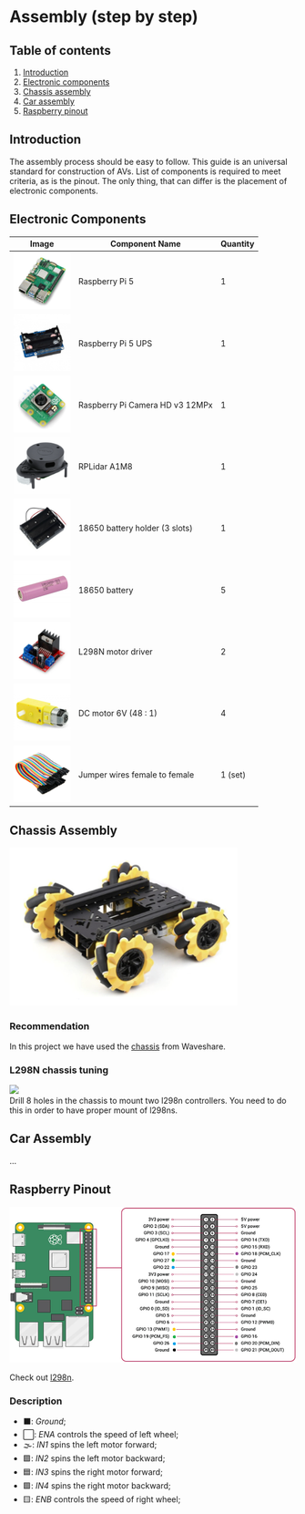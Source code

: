 # Assembly (step by step)

## Table of contents
1. [Introduction](#introduction)
2. [Electronic components](#electronic-components)
3. [Chassis assembly](#chassis-assembly)
4. [Car assembly](#car-assembly)
5. [Raspberry pinout](#pi-pinout)

## Introduction <a name="introduction"></a>
The assembly process should be easy to follow. This guide is an universal standard for construction of AVs. List of components is required to meet criteria, as is the pinout. The only thing, that can differ is the placement of electronic components.

## Electronic Components <a name="electronic-components"></a>
| Image                                   | Component Name     | Quantity |
|-----------------------------------------|--------------------|----------|
| <img src="imgs/raspberry-pi.png" width="100" /> | Raspberry Pi 5 | 1 |
| <img src="imgs/raspberry-pi-ups.png" width="100" /> | Raspberry Pi 5 UPS | 1 |
| <img src="imgs/raspberry-pi-camera.png" width="100" /> | Raspberry Pi Camera HD v3 12MPx | 1 |
| <img src="imgs/rplidar.png" width="100" /> | RPLidar A1M8 | 1 |
| <img src="imgs/18650-battery-holder.png" width="100" /> | 18650 battery holder (3 slots) | 1 |
| <img src="imgs/18650-battery.png" width="100" /> | 18650 battery | 5 |
| <img src="imgs/l298n.png" width="100" /> | L298N motor driver | 2 |
| <img src="imgs/dc-motor.png" width="100" /> | DC motor 6V (48 : 1) | 4 |
| <img src="imgs/jumper-wires.png" width="100" /> | Jumper wires female to female | 1 (set) |

## Chassis Assembly <a name="chassis-assembly"></a>
<img src="./imgs/chassis.png" width="400">

### Recommendation
In this project we have used the <a href="https://botland.com.pl/podwozia-robotow/23563-robot-chassis-mp-zestaw-inteligentnego-podwozia-robota-z-amortyzacja-mecanum-wheels-waveshare-24420.html">chassis</a> from Waveshare.

### L298N chassis tuning
<img src="./imgs/chassis-tuning.png" width="300"><br>
Drill 8 holes in the chassis to mount two l298n controllers. You need to do this in order to have proper mount of l298ns.

## Car Assembly <a name="car-assembly"></a>
...

## Raspberry Pinout <a name="pi-pinout"></a>
<img src="imgs/pi-pinout.png" width="600">

<p>
Check out <a href="https://botland.com.pl/blog/l298n-dwukanalowy-sterownik-silnikow-modul-12v-2-szczegoly-na-temat-produktu-i-przyklady-zastosowan/?cd=15425572033&ad=125523543810&kd=&gad_source=1&gclid=Cj0KCQjw4v6-BhDuARIsALprm33G4zrMTh47Ht2u4vm5Ru8ythna1aj7WtAmzYULeZFdXO5AjWesa70aAsoLEALw_wcB">l298n</a>.
</p>

### Description
- ⬛: *Ground*;
- ⬜: *ENA* controls the speed of left wheel;
- 🌫️: *IN1* spins the left motor forward;
- 🟪: *IN2* spins the left motor backward;
- 🟦: *IN3* spins the right motor forward;
- 🟩: *IN4* spins the right motor backward;
- 🟨: *ENB* controls the speed of right wheel;
